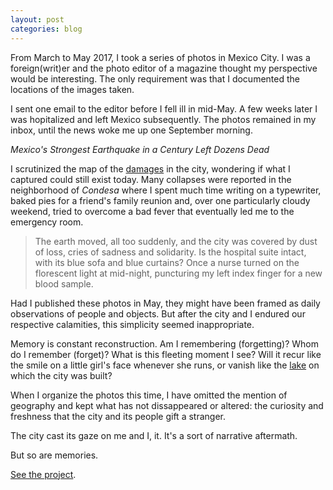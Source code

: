 ```yaml
---
layout: post
categories: blog
---
```


From March to May 2017, I took a series of photos in Mexico City. I was a foreign(writ)er and the photo editor of a magazine thought my perspective would be interesting. The only requirement was that I documented the locations of the images taken.

I sent one email to the editor before I fell ill in mid-May. A few weeks later I was hopitalized and left Mexico subsequently. The photos remained in my inbox, until the news woke me up one September morning.

*Mexico's Strongest Earthquake in a Century Left Dozens Dead*

I scrutinized the map of the [damages](https://www.google.com/maps/d/u/0/viewer?ll=19.406690296823246%2C-99.15052711742857&z=14&mid=1_-V97lbdgLFHpx-CtqhLWlJAnYY) in the city, wondering if what I captured could still exist today. Many collapses were reported in the neighborhood of *Condesa* where I spent much time writing on a typewriter, baked pies for a friend's family reunion and, over one particularly cloudy weekend, tried to overcome a bad fever that eventually led me to the emergency room.

> The earth moved, all too suddenly, and the city was covered by dust of loss, cries of sadness and solidarity. Is the hospital suite intact, with its blue sofa and blue curtains? Once a nurse turned on the florescent light at mid-night, puncturing my left index finger for a new blood sample.

Had I published these photos in May, they might have been framed as daily observations of people and objects. But after the city and I endured our respective calamities, this simplicity seemed inappropriate.

Memory is constant reconstruction. Am I remembering (forgetting)? Whom do I remember (forget)? What is this fleeting moment I see? Will it recur like the smile on a little girl's face whenever she runs, or vanish like the [lake](https://www.nytimes.com/interactive/2017/09/22/world/americas/mexico-city-earthquake-lake-bed-geology.html) on which the city was built?

When I organize the photos this time, I have omitted the mention of geography and kept what has not dissappeared or altered: the curiosity and freshness that the city and its people gift a stranger.

The city cast its gaze on me and I, it. It's a sort of narrative aftermath.

But so are memories.

[See the project](http://www.lemony.space/recuerdo).